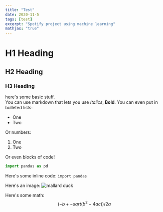 ```yaml
---
title: "Test"
date: 2020-11-5
tags: [test]
excerpt: "Spotify project using machine learning"
mathjax: "true"
---
```


# H1 Heading
## H2 Heading
### H3 Heading

here's some basic stuff.  
You can use markdown that lets you use *Italics*, **Bold**.
You can even put in bulleted lists:
* One
* Two

Or numbers:
1. One
2. Two

Or even blocks of code!
```python
import pandas as pd
```

Here's some inline code: `import pandas`

Here's an image:
<img src="{{ site.url }}{{ site.baseurl }}/images/duck.jpg" alt="mallard duck">

Here's some math:
$$(-b+-sqrt(b^2-4ac))/2a$$
